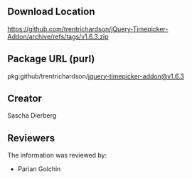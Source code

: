 ## Download Location

https://github.com/trentrichardson/jQuery-Timepicker-Addon/archive/refs/tags/v1.6.3.zip

## Package URL (purl)

pkg:github/trentrichardson/jquery-timepicker-addon@v1.6.3

## Creator

Sascha Dierberg

## Reviewers

The information was reviewed by:

* Parian Golchin